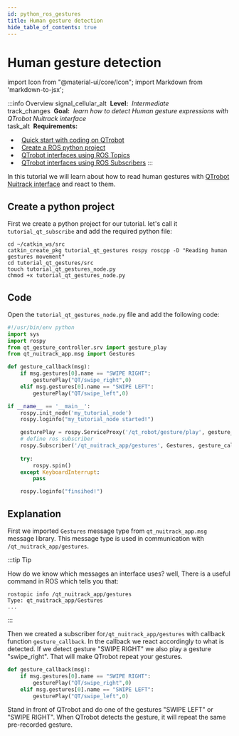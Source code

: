```yaml
---
id: python_ros_gestures
title: Human gesture detection
hide_table_of_contents: true
---
```



# Human gesture detection

import Icon from "@material-ui/core/Icon";
import Markdown from 'markdown-to-jsx';

:::info Overview
<Icon>signal_cellular_alt</Icon> <Markdown>&nbsp;**Level:**&nbsp; *Intermediate*</Markdown>
<br/> <Icon> track_changes </Icon> <Markdown>&nbsp;**Goal:**&nbsp; *learn how to detect Human gesture expressions with QTrobot Nuitrack interface*</Markdown>
<br/> <Icon> task_alt </Icon> <Markdown>&nbsp;**Requirements:**</Markdown>

  - &nbsp;&nbsp;[Quick start with coding on QTrobot](/docs/intro_code)
  - &nbsp;&nbsp;[Create a ROS python project](/docs/tutorials/python/python_ros_project)
  - &nbsp;&nbsp;[QTrobot interfaces using ROS Topics](/docs/tutorials/python/python_ros_publish)
  - &nbsp;&nbsp;[QTrobot interfaces using ROS Subscribers](/docs/tutorials/python/python_ros_subscribe)
:::


In this tutorial we will learn about how to read human gestures with [QTrobot Nuitrack interface](/docs/api_ros#human-3d-tracking-interface) and react to them. 

## Create a python project 
First we create a python project for our tutorial. let's call it `tutorial_qt_subscribe` and add the required python file: 

```
cd ~/catkin_ws/src
catkin_create_pkg tutorial_qt_gestures rospy roscpp -D "Reading human gestures movement"
cd tutorial_qt_gestures/src
touch tutorial_qt_gestures_node.py
chmod +x tutorial_qt_gestures_node.py
```

## Code
Open the `tutorial_qt_gestures_node.py` file and add the following code:

```python
#!/usr/bin/env python
import sys
import rospy
from qt_gesture_controller.srv import gesture_play
from qt_nuitrack_app.msg import Gestures

def gesture_callback(msg):
    if msg.gestures[0].name == "SWIPE RIGHT":
        gesturePlay("QT/swipe_right",0)
    elif msg.gestures[0].name == "SWIPE LEFT":
        gesturePlay("QT/swipe_left",0)

if __name__ == '__main__':
    rospy.init_node('my_tutorial_node')
    rospy.loginfo("my_tutorial_node started!")

    gesturePlay = rospy.ServiceProxy('/qt_robot/gesture/play', gesture_play)
    # define ros subscriber
    rospy.Subscriber('/qt_nuitrack_app/gestures', Gestures, gesture_callback)
   
    try:
        rospy.spin()
    except KeyboardInterrupt:
        pass

    rospy.loginfo("finsihed!")

```

## Explanation

First we imported `Gestures` message type from `qt_nuitrack_app.msg` message library. This message type is used in communication with `/qt_nuitrack_app/gestures`. 

:::tip Tip

How do we know which messages an interface uses? well, There is a useful command in ROS which tells you that: 
```
rostopic info /qt_nuitrack_app/gestures
Type: qt_nuitrack_app/Gestures
...
```
:::

Then we created a subscriber for`/qt_nuitrack_app/gestures` with callback function `gesture_callback`.
In the callback we react accordingly to what is detected. If we detect gesture "SWIPE RIGHT" we also play a gesture "swipe_right". That will make QTrobot repeat your gestures.

```python
def gesture_callback(msg):
    if msg.gestures[0].name == "SWIPE RIGHT":
        gesturePlay("QT/swipe_right",0)
    elif msg.gestures[0].name == "SWIPE LEFT":
        gesturePlay("QT/swipe_left",0)
```

Stand in front of QTrobot and do one of the gestures "SWIPE LEFT" or "SWIPE RIGHT".
When QTrobot detects the gesture, it will repeat the same pre-recorded gesture.
